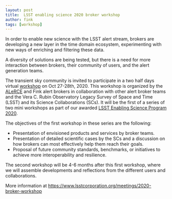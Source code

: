 ```yaml
---
layout: post
title:  LSST enabling science 2020 broker workshop
author: fink
tags: [workshop]
---
```


In order to enable new science with the LSST alert stream, brokers are developing a new layer in the time domain ecosystem, experimenting with new ways of enriching and filtering these data.
<!--more-->

A diversity of solutions are being tested, but there is a need for more interaction between brokers, their community of users, and the alert generation teams. 

The transient sky community is invited to participate in a two half days virtual [workshop](https://www.lsstcorporation.org/meetings/2020-broker-workshop) on Oct 27-28th, 2020. This workshop is organized by the [ALeRCE](http://alerce.science/) and Fink alert brokers in collaboration with other alert broker teams and the Vera C. Rubin Observatory Legacy Survey of Space and Time (LSST) and its Science Collaborations (SCs). It will be the first of a series of two mini workshops as part of our awarded [LSST Enabling Science Program 2020](https://www.lsstcorporation.org/2020-Enabling-Science-Award-Recipients).

The objectives of the first workshop in these series are the following:

- Presentation of envisioned products and services by broker teams.
- Presentation of detailed scientific cases by the SCs and a discussion on how brokers can most effectively help them reach their goals.
- Proposal of future community standards, benchmarks, or initiatives to achieve more interoperability and resilience.

The second workshop will be 4-6 months after this first workshop, where we will assemble developments and reflections from the different users and collaborations.

More information at https://www.lsstcorporation.org/meetings/2020-broker-workshop
